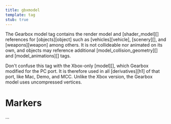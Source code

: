 ```yaml
---
title: gbxmodel
template: tag
stub: true
---
```


The Gearbox model tag contains the render model and [shader_model][] references for [objects][object] such as [vehicles][vehicle], [scenery][], and [weapons][weapon] among others. It is not collideable nor animated on its own, and objects may reference additional [model_collision_geometry][] and [model_animations][] tags.

Don't confuse this tag with the Xbox-only [model][], which Gearbox modified for the PC port. It is therefore used in all [derivatives][h1] of that port, like Mac, Demo, and MCC. Unlike the Xbox version, the Gearbox model uses uncompressed vertices.

# Markers
...
